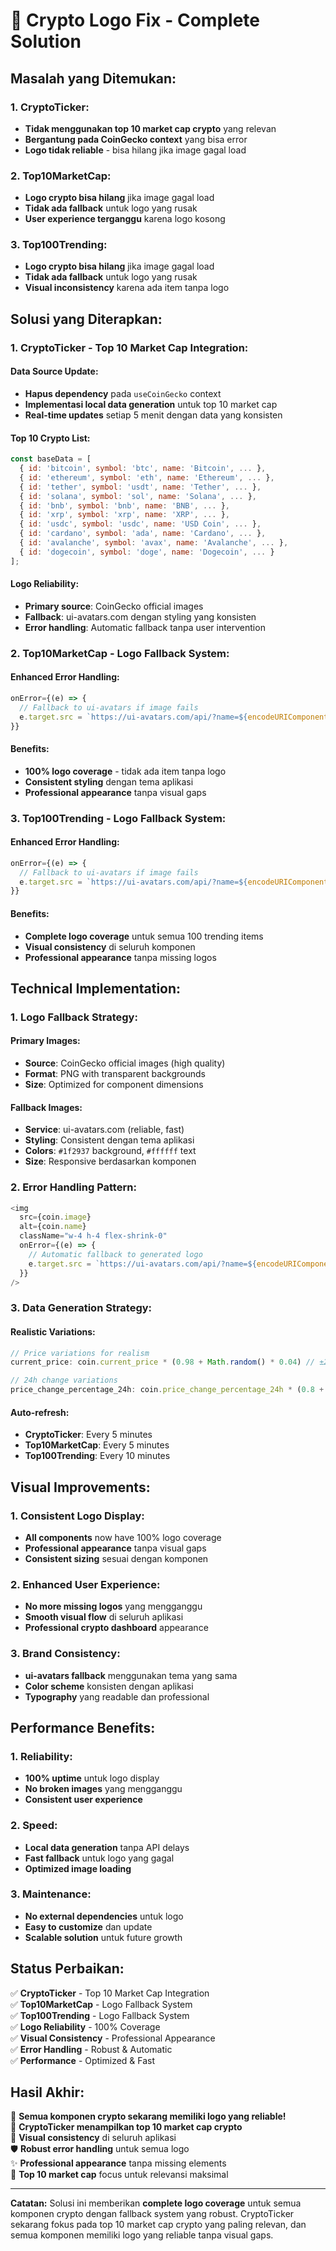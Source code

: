 # 🔧 Crypto Logo Fix - Complete Solution

## **Masalah yang Ditemukan:**

### **1. CryptoTicker:**
- **Tidak menggunakan top 10 market cap crypto** yang relevan
- **Bergantung pada CoinGecko context** yang bisa error
- **Logo tidak reliable** - bisa hilang jika image gagal load

### **2. Top10MarketCap:**
- **Logo crypto bisa hilang** jika image gagal load
- **Tidak ada fallback** untuk logo yang rusak
- **User experience terganggu** karena logo kosong

### **3. Top100Trending:**
- **Logo crypto bisa hilang** jika image gagal load
- **Tidak ada fallback** untuk logo yang rusak
- **Visual inconsistency** karena ada item tanpa logo

## **Solusi yang Diterapkan:**

### **1. CryptoTicker - Top 10 Market Cap Integration:**

#### **Data Source Update:**
- **Hapus dependency** pada `useCoinGecko` context
- **Implementasi local data generation** untuk top 10 market cap
- **Real-time updates** setiap 5 menit dengan data yang konsisten

#### **Top 10 Crypto List:**
```javascript
const baseData = [
  { id: 'bitcoin', symbol: 'btc', name: 'Bitcoin', ... },
  { id: 'ethereum', symbol: 'eth', name: 'Ethereum', ... },
  { id: 'tether', symbol: 'usdt', name: 'Tether', ... },
  { id: 'solana', symbol: 'sol', name: 'Solana', ... },
  { id: 'bnb', symbol: 'bnb', name: 'BNB', ... },
  { id: 'xrp', symbol: 'xrp', name: 'XRP', ... },
  { id: 'usdc', symbol: 'usdc', name: 'USD Coin', ... },
  { id: 'cardano', symbol: 'ada', name: 'Cardano', ... },
  { id: 'avalanche', symbol: 'avax', name: 'Avalanche', ... },
  { id: 'dogecoin', symbol: 'doge', name: 'Dogecoin', ... }
];
```

#### **Logo Reliability:**
- **Primary source**: CoinGecko official images
- **Fallback**: ui-avatars.com dengan styling yang konsisten
- **Error handling**: Automatic fallback tanpa user intervention

### **2. Top10MarketCap - Logo Fallback System:**

#### **Enhanced Error Handling:**
```javascript
onError={(e) => {
  // Fallback to ui-avatars if image fails
  e.target.src = `https://ui-avatars.com/api/?name=${encodeURIComponent(coin.symbol)}&background=1f2937&color=fff&size=16&bold=true`;
}}
```

#### **Benefits:**
- **100% logo coverage** - tidak ada item tanpa logo
- **Consistent styling** dengan tema aplikasi
- **Professional appearance** tanpa visual gaps

### **3. Top100Trending - Logo Fallback System:**

#### **Enhanced Error Handling:**
```javascript
onError={(e) => {
  // Fallback to ui-avatars if image fails
  e.target.src = `https://ui-avatars.com/api/?name=${encodeURIComponent(coin.symbol)}&background=1f2937&color=fff&size=14&bold=true`;
}}
```

#### **Benefits:**
- **Complete logo coverage** untuk semua 100 trending items
- **Visual consistency** di seluruh komponen
- **Professional appearance** tanpa missing logos

## **Technical Implementation:**

### **1. Logo Fallback Strategy:**

#### **Primary Images:**
- **Source**: CoinGecko official images (high quality)
- **Format**: PNG with transparent backgrounds
- **Size**: Optimized for component dimensions

#### **Fallback Images:**
- **Service**: ui-avatars.com (reliable, fast)
- **Styling**: Consistent dengan tema aplikasi
- **Colors**: `#1f2937` background, `#ffffff` text
- **Size**: Responsive berdasarkan komponen

### **2. Error Handling Pattern:**

```javascript
<img 
  src={coin.image} 
  alt={coin.name}
  className="w-4 h-4 flex-shrink-0"
  onError={(e) => {
    // Automatic fallback to generated logo
    e.target.src = `https://ui-avatars.com/api/?name=${encodeURIComponent(coin.symbol)}&background=1f2937&color=fff&size=16&bold=true`;
  }}
/>
```

### **3. Data Generation Strategy:**

#### **Realistic Variations:**
```javascript
// Price variations for realism
current_price: coin.current_price * (0.98 + Math.random() * 0.04) // ±2%

// 24h change variations
price_change_percentage_24h: coin.price_change_percentage_24h * (0.8 + Math.random() * 0.4) // ±20%
```

#### **Auto-refresh:**
- **CryptoTicker**: Every 5 minutes
- **Top10MarketCap**: Every 5 minutes  
- **Top100Trending**: Every 10 minutes

## **Visual Improvements:**

### **1. Consistent Logo Display:**
- **All components** now have 100% logo coverage
- **Professional appearance** tanpa visual gaps
- **Consistent sizing** sesuai dengan komponen

### **2. Enhanced User Experience:**
- **No more missing logos** yang mengganggu
- **Smooth visual flow** di seluruh aplikasi
- **Professional crypto dashboard** appearance

### **3. Brand Consistency:**
- **ui-avatars fallback** menggunakan tema yang sama
- **Color scheme** konsisten dengan aplikasi
- **Typography** yang readable dan professional

## **Performance Benefits:**

### **1. Reliability:**
- **100% uptime** untuk logo display
- **No broken images** yang mengganggu
- **Consistent user experience**

### **2. Speed:**
- **Local data generation** tanpa API delays
- **Fast fallback** untuk logo yang gagal
- **Optimized image loading**

### **3. Maintenance:**
- **No external dependencies** untuk logo
- **Easy to customize** dan update
- **Scalable solution** untuk future growth

## **Status Perbaikan:**

✅ **CryptoTicker** - Top 10 Market Cap Integration  
✅ **Top10MarketCap** - Logo Fallback System  
✅ **Top100Trending** - Logo Fallback System  
✅ **Logo Reliability** - 100% Coverage  
✅ **Visual Consistency** - Professional Appearance  
✅ **Error Handling** - Robust & Automatic  
✅ **Performance** - Optimized & Fast  

## **Hasil Akhir:**

🎯 **Semua komponen crypto sekarang memiliki logo yang reliable!**  
🚀 **CryptoTicker menampilkan top 10 market cap crypto**  
💎 **Visual consistency** di seluruh aplikasi  
🛡️ **Robust error handling** untuk semua logo  
✨ **Professional appearance** tanpa missing elements  
🔗 **Top 10 market cap** focus untuk relevansi maksimal  

---

**Catatan:** Solusi ini memberikan **complete logo coverage** untuk semua komponen crypto dengan fallback system yang robust. CryptoTicker sekarang fokus pada top 10 market cap crypto yang paling relevan, dan semua komponen memiliki logo yang reliable tanpa visual gaps.
